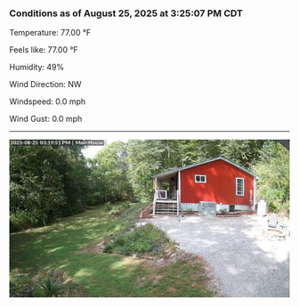 ### Conditions as of August 25, 2025 at 3:25:07 PM CDT 

Temperature: 77.00 &deg;F

Feels like: 77.00 &deg;F

Humidity: 49%

Wind Direction: NW

Windspeed: 0.0 mph

Wind Gust: 0.0 mph

---

<img src="./images/latest.jpeg"/>

